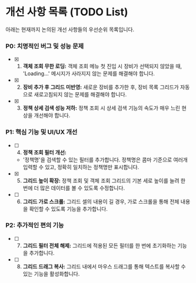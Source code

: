 # 개선 사항 목록 (TODO List)

아래는 현재까지 논의된 개선 사항들의 우선순위 목록입니다.

### P0: 치명적인 버그 및 성능 문제
- [x] 1.  **객체 조회 무한 로딩:** 객체 조회 메뉴 첫 진입 시 장비가 선택되지 않았을 때, 'Loading...' 메시지가 사라지지 않는 문제를 해결해야 합니다.
- [x] 2.  **장비 추가 후 그리드 미반영:** 새로운 장비를 추가한 후, 장비 목록 그리드가 자동으로 새로고침되지 않는 문제를 해결해야 합니다.
- [x] 3.  **정책 상세 검색 성능 저하:** 정책 조회 시 상세 검색 기능의 속도가 매우 느린 현상을 개선해야 합니다.

### P1: 핵심 기능 및 UI/UX 개선
- [ ] 4.  **정책 조회 필터 개선:**
    - '정책명'을 검색할 수 있는 필터를 추가합니다. 정책명은 콤마 기준으로 여러개 입력할 수 있고, 정확히 일치하는 정책명만 표시합니다.
- [x] 5.  **그리드 높이 확장:** 정책 조회 및 객체 조회 그리드의 기본 세로 높이를 늘려 한 번에 더 많은 데이터를 볼 수 있도록 수정합니다.
- [ ] 6.  **그리드 가로 스크롤:** 그리드 셀의 내용이 길 경우, 가로 스크롤을 통해 전체 내용을 확인할 수 있도록 기능을 추가합니다.

### P2: 추가적인 편의 기능
- [ ] 7.  **그리드 필터 전체 해제:** 그리드에 적용된 모든 필터를 한 번에 초기화하는 기능을 추가합니다.
- [ ] 8.  **그리드 드래그 복사:** 그리드 내에서 마우스 드래그를 통해 텍스트를 복사할 수 있는 기능을 활성화합니다.
